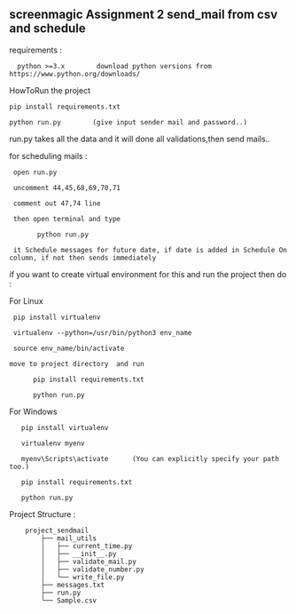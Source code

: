 ## screenmagic Assignment 2  send_mail from csv and schedule

requirements :

      python >=3.x        download python versions from https://www.python.org/downloads/


HowToRun the project

	pip install requirements.txt

	python run.py        (give input sender mail and password..)

run.py takes all the data and it will done all validations,then send mails..

for scheduling mails : 
 
     open run.py 

     uncomment 44,45,68,69,70,71

     comment out 47,74 line

     then open terminal and type
   
           python run.py

     it Schedule messages for future date, if date is added in Schedule On column, if not then sends immediately


if you want to create virtual environment for this and run the project then do :

For Linux 
    
     pip install virtualenv

     virtualenv --python=/usr/bin/python3 env_name

     source env_name/bin/activate

    move to project directory  and run 

          pip install requirements.txt

          python run.py

For Windows

	   pip install virtualenv 

	   virtualenv myenv

	   myenv\Scripts\activate      (You can explicitly specify your path too.)

	   pip install requirements.txt

	   python run.py

Project Structure : 
 
		project_sendmail
		    ├── mail_utils
		    │   ├── current_time.py
		    │   ├── __init__.py
		    │   ├── validate_mail.py
		    │   ├── validate_number.py
		    │   └── write_file.py
		    ├── messages.txt
		    ├── run.py
		    └── Sample.csv


    









